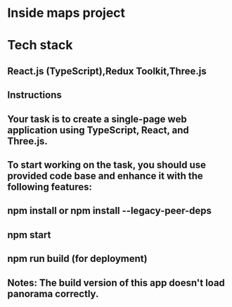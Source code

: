 # Inside maps project

# Tech stack

## React.js (TypeScript),Redux Toolkit,Three.js

## Instructions

## Your task is to create a single-page web application using TypeScript, React, and Three.js.

## To start working on the task, you should use provided code base and enhance it with the following features:

## npm install or npm install --legacy-peer-deps

## npm start

## npm run build (for deployment)

## Notes: The build version of this app doesn't load panorama correctly.
